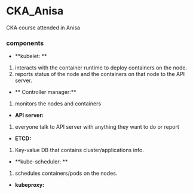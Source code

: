 # CKA_Anisa
CKA course attended in Anisa


### components

- **kubelet: **

1. interacts with the container runtime to deploy containers on the node.
2. reports status of the node and the containers on that node to the API server.

- ** Controller manager:**

1. monitors the nodes and containers

- **API server:**

1. everyone talk to API server with anything they want to do or report

- **ETCD:**

1. Key-value DB that contains cluster/applications info.

- **kube-scheduler: **

1. schedules containers/pods on the nodes.

- **kubeproxy:**


